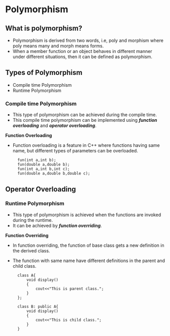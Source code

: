 # Polymorphism

## What is polymorphism?
- Polymorphism is derived from two words, i.e, poly and morphism where poly means many and morph means forms.
- When a member function or an object behaves in different manner under different situations, then it can be defined as polymorphism.

## Types of Polymorphism
- Compile time Polymorphism
- Runtime Polymorphism

### **Compile time Polymorphism**
- This type of polymorphism can be achieved during the compile time.
- This compile time polymorphism can be implemented using ***function overloading*** and ***operator overloading***.

**Function Overloading**
- Function overloading is a feature in 
C++ where functions having same name, but different types of parameters can be overloaded. 

        fun(int a,int b);
        fun(double a,double b);
        fun(int a,int b,int c);
        fun(double a,double b,double c);

**Operator Overloading**
- 

### **Runtime Polymorphism**
- This type of polymorphism is achieved when the functions are invoked during the runtime.
- It can be achieved by ***function overriding***. 

**Function Overriding**
- In function overriding, the function of base class gets a new definition in the derived class.
- The function with same name have different definitions in the parent and child class.

        class A{
            void display()
            {
                cout<<"This is parent class.";
            }
        };

        class B: public A{
            void display()
            {
                cout<<"This is child class.";
            }
        }